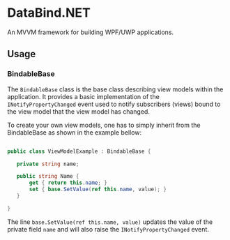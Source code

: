 # DataBind.NET

An MVVM framework for building WPF/UWP applications.

## Usage

### BindableBase

The `BindableBase` class is the base class describing view models within the application.
It provides a basic implementation of the `INotifyPropertyChanged` event used to notify 
 subscribers (views) bound to the view model that the view model has changed. 

 To create your own view models, one has to simply inherit from the BindableBase as shown
 in the example bellow:
 
 ```csharp

 public class ViewModelExample : BindableBase {
 
	private string name;

	public string Name {
		get { return this.name; }
		set { base.SetValue(ref this.name, value); }  
	}

 }
 ```

 The line `base.SetValue(ref this.name, value)` updates the value of the private field `name` and 
 will also raise the `INotifyPropertyChanged` event.

